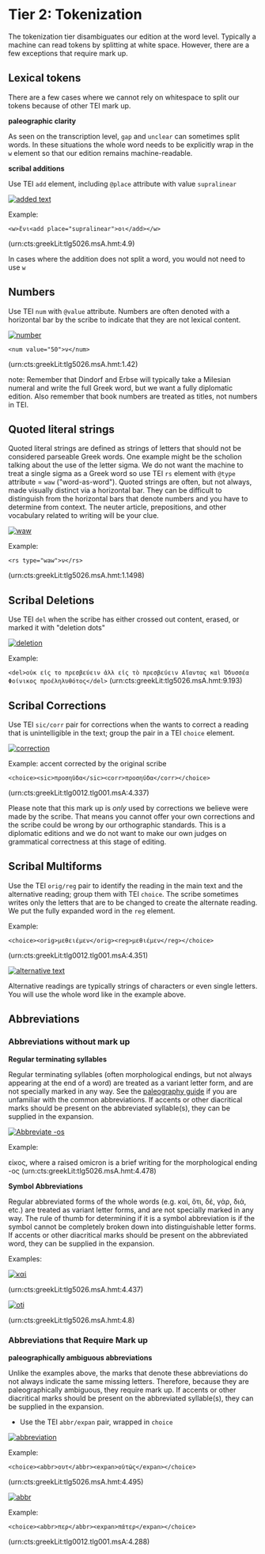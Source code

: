 # Tier 2: Tokenization

The tokenization tier disambiguates our edition at the word level. Typically a machine can read tokens by splitting at white space. However, there are a few exceptions that require mark up.

## Lexical tokens

There are a few cases where we cannot rely on whitespace to split our tokens because of other TEI mark up.

**paleographic clarity**

As seen on the transcription level, `gap` and `unclear` can sometimes split words. In these situations the whole word needs to be explicitly wrap in the `w` element so that our edition remains machine-readable.

**scribal additions**

Use TEI `add` element, including `@place` attribute with value `supralinear`

[![added text][added]][103]

Example:

`<w>ἔνι<add place="supralinear">οι</add></w>`

(urn:cts:greekLit:tlg5026.msA.hmt:4.9)

[103]: http://www.homermultitext.org/hmt-digital/images?request=GetIIPMooViewer&urn=urn:cite:hmt:vaimg.VA051RN-0052@0.5045,0.7325,0.031,0.021

[added]: http://www.homermultitext.org/iipsrv?OBJ=IIP,1.0&FIF=/project/homer/pyramidal/VenA/VA051RN-0052.tif&RGN=0.5045,0.7325,0.031,0.021&WID=8000&CVT=JPEG

In cases where the addition does not split a word, you would not need to use `w`




## Numbers

Use TEI `num` with `@value` attribute. Numbers are often denoted with a horizontal bar by the scribe to indicate that they are not lexical content.

[![number][number]][602]

`<num value="50">ν</num>`

(urn:cts:greekLit:tlg5026.msA.hmt:1.42)

[number]: http://www.homermultitext.org/iipsrv?OBJ=IIP,1.0&FIF=/project/homer/pyramidal/VenA/VA012VN-0514.tif&RGN=0.838,0.7543,0.018,0.0195&WID=9000&CVT=JPEG

[602]: http://www.homermultitext.org/hmt-digital/images?request=GetIIPMooViewer&urn=urn:cite:hmt:vaimg.VA012VN-0514@0.838,0.7543,0.018,0.0195

note: Remember that Dindorf and Erbse will typically take a Milesian numeral and write the full Greek word, but we want a fully diplomatic edition. Also remember that book numbers are treated as titles, not numbers in TEI.



## Quoted literal strings

Quoted literal strings are defined as strings of letters that should not be considered parseable Greek words. One example might be the scholion talking about the use of the letter sigma. We do not want the machine to treat a single sigma as a Greek word so use TEI `rs` element with `@type` attribute = `waw` ("word-as-word"). Quoted strings are often, but not always, made visually distinct via a horizontal bar. They can be difficult to distinguish from the horizontal bars that denote numbers and you have to determine from context. The neuter article, prepositions, and other vocabulary related to writing will be your clue.

[![waw][waw]][300]

Example:

`<rs type="waw">ν</rs>`

(urn:cts:greekLit:tlg5026.msA.hmt:1.1498)

[waw]: http://www.homermultitext.org/iipsrv?OBJ=IIP,1.0&FIF=/project/homer/pyramidal/VenA/VA024RN-0025.tif&RGN=0.697,0.1548,0.018,0.0195&WID=8000&CVT=JPEG

[300]: http://www.homermultitext.org/hmt-digital/images?request=GetIIPMooViewer&urn=urn:cite:hmt:vaimg.VA024RN-0025@0.697,0.1548,0.018,0.0195



## Scribal Deletions ##

Use TEI `del` when the scribe has either crossed out content, erased, or marked it with "deletion dots"

[![deletion][deletion]][102]

Example:

`<del>οὐκ εἰς το πρεσβεύειν ἀλλ εἰς τὸ πρεσβεύειν Αἴαντας καὶ Ὀδυσσέα Φοίνικος προέληλυθότος</del>` (urn:cts:greekLit:tlg5026.msA.hmt:9.193)

[deletion]: http://www.homermultitext.org/iipsrv?OBJ=IIP,1.0&FIF=/project/homer/pyramidal/VenA/VA115RN-0287.tif&RGN=0.233,0.7521,0.453,0.027&WID=8000&CVT=JPEG

[102]: http://www.homermultitext.org/hmt-digital/images?request=GetIIPMooViewer&urn=urn:cite:hmt:vaimg.VA115RN-0287@0.233,0.7521,0.453,0.027




## Scribal Corrections

Use TEI `sic/corr` pair for corrections when the wants to correct a reading that is unintelligible in the text;  group the pair in a TEI `choice` element.

[![correction][corr]][105]


Example: accent corrected by the original scribe

`<choice><sic>προσηῦδα</sic><corr>προσηύδα</corr></choice>`

(urn:cts:greekLit:tlg0012.tlg001.msA:4.337)

[corr]: http://www.homermultitext.org/iipsrv?OBJ=IIP,1.0&FIF=/project/homer/pyramidal/VenA/VA058RN-0059.tif&RGN=0.5245,0.275,0.0871,0.0308&WID=8000&CVT=JPEG

[105]: http://www.homermultitext.org/hmt-digital/images?request=GetIIPMooViewer&urn=urn:cite:hmt:vaimg.VA058RN-0059@0.5245,0.275,0.0871,0.0308

Please note that this mark up is *only* used by corrections we believe were made by the scribe. That means you cannot offer your own corrections and the scribe could be wrong by our orthographic standards. This is a diplomatic editions and we do not want to make our own judges on grammatical correctness at this stage of editing.


## Scribal Multiforms ##

Use the TEI `orig/reg` pair to identify the reading in the main text and the alternative reading; group them with TEI `choice`.  The  scribe sometimes writes only the letters that are to be changed to create the alternate reading.  We put the fully expanded word in the `reg` element.

Example:

`<choice><orig>μεθειέμεν</orig><reg>μεθιέμεν</reg></choice>`

(urn:cts:greekLit:tlg0012.tlg001.msA:4.351)


[![alternative text][alt]][104]

[alt]: http://www.homermultitext.org/iipsrv?OBJ=IIP,1.0&FIF=/project/homer/pyramidal/VenA/VA058RN-0059.tif&RGN=0.3844,0.5364,0.1021,0.0293&WID=8000&CVT=JPEG


[104]: http://www.homermultitext.org/hmt-digital/images?request=GetIIPMooViewer&urn=urn:cite:hmt:vaimg.VA058RN-0059@0.3844,0.5364,0.1021,0.0293

Alternative readings are typically strings of characters or even single letters. You will use the whole word like in the example above.

## Abbreviations ##

### Abbreviations without mark up ###

**Regular terminating syllables**

Regular terminating syllables (often morphological endings, but not always appearing at the end of a word) are treated as a variant letter form, and are not specially marked in any way. See the [paleography guide](http://homermultitext.github.io/hmt-docs/palguide.pdf) if you are unfamiliar with the common abbreviations. If accents or other diacritical marks should be present on the abbreviated syllable(s), they can be supplied in the expansion.

[![Abbreviate -os][os]][106]

Example:

εἰκος, where a raised omicron is a brief writing for the morphological ending -ος (urn:cts:greekLit:tlg5026.msA.hmt:4.478)

[106]:  http://www.homermultitext.org/hmt-digital/images?request=GetIIPMooViewer&urn=urn:cite:hmt:vaimg.VA057RN-0058@0.7755,0.4663,0.0263,0.0159

[os]: http://www.homermultitext.org/iipsrv?OBJ=IIP,1.0&FIF=/project/homer/pyramidal/VenA/VA057RN-0058.tif&RGN=0.7755,0.4663,0.0263,0.0159&WID=8000&CVT=JPEG

**Symbol Abbreviations**

Regular abbreviated forms of the whole words (e.g. καί, ὅτι, δέ, γάρ, διά, etc.) are treated as variant letter forms, and are not specially marked in any way. The rule of thumb for determining if it is a symbol abbreviation is if the symbol cannot be completely broken down into distinguishable letter forms. If accents or other diacritical marks should be present on the abbreviated word, they can be supplied in the expansion.

Examples:

[![καί][kai]][107]

(urn:cts:greekLit:tlg5026.msA.hmt:4.437)

[![oti][oti]][108]

(urn:cts:greekLit:tlg5026.msA.hmt:4.8)

[oti]: http://www.homermultitext.org/iipsrv?OBJ=IIP,1.0&FIF=/project/homer/pyramidal/VenA/VA051RN-0052.tif&RGN=0.6517,0.4711,0.02,0.0158&WID=8000&CVT=JPEG

[kai]: http://www.homermultitext.org/iipsrv?OBJ=IIP,1.0&FIF=/project/homer/pyramidal/VenA/VA056RN-0057.tif&RGN=0.621,0.5696,0.0152,0.0137&WID=8000&CVT=JPEG

[107]: http://www.homermultitext.org/hmt-digital/images?request=GetIIPMooViewer&urn=urn:cite:hmt:vaimg.VA056RN-0057@0.621,0.5696,0.0152,0.0137

[108]: http://www.homermultitext.org/hmt-digital/images?request=GetIIPMooViewer&urn=urn:cite:hmt:vaimg.VA051RN-0052@0.6517,0.4711,0.02,0.0158


### Abbreviations that Require Mark up

**paleographically ambiguous abbreviations**

Unlike the examples above, the marks that denote these abbreviations do not always indicate the same missing letters. Therefore, because they are paleographically ambiguous, they require mark up. If accents or other diacritical marks should be present on the abbreviated syllable(s), they can be supplied in the expansion.

- Use the TEI `abbr/expan` pair, wrapped in `choice`

[![abbreviation][houtos]][109]

Example:

`<choice><abbr>ουτ</abbr><expan>οὑτῶς</expan></choice>`

(urn:cts:greekLit:tlg5026.msA.hmt:4.495)

[109]: http://www.homermultitext.org/hmt-digital/images?request=GetIIPMooViewer&urn=urn:cite:hmt:vaimg.VA057RN-0058@0.453,0.7399,0.0224,0.0135

[houtos]: http://www.homermultitext.org/iipsrv?OBJ=IIP,1.0&FIF=/project/homer/pyramidal/VenA/VA057RN-0058.tif&RGN=0.453,0.7399,0.0224,0.0135&WID=8000&CVT=JPEG

[![abbr][pater]][110]

Example:

`<choice><abbr>περ</abbr><expan>πάτερ</expan></choice>`

(urn:cts:greekLit:tlg0012.tlg001.msA:4.288)

[pater]: http://www.homermultitext.org/iipsrv?OBJ=IIP,1.0&FIF=/project/homer/pyramidal/VenA/VA057RN-0058.tif&RGN=0.3183,0.293,0.045,0.024&WID=8000&CVT=JPEG

[110]: http://www.homermultitext.org/hmt-digital/images?request=GetIIPMooViewer&urn=urn:cite:hmt:vaimg.VA057RN-0058@0.3183,0.293,0.045,0.024
